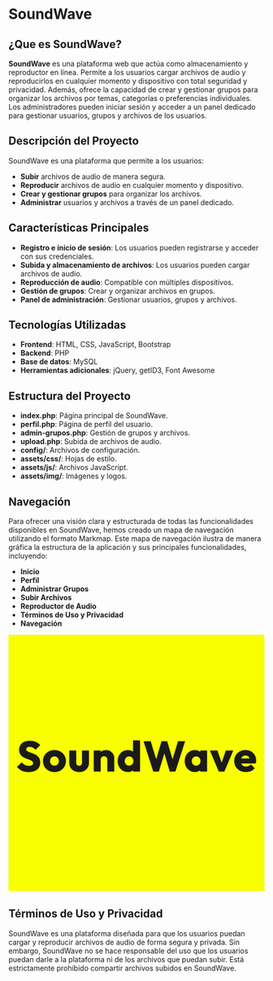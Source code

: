 # SoundWave

## ¿Que es SoundWave?
**SoundWave** es una plataforma web que actúa como almacenamiento y reproductor en 
línea. Permite a los usuarios cargar archivos de audio y reproducirlos en cualquier 
momento y dispositivo con total seguridad y privacidad. Además, ofrece la capacidad de 
crear y gestionar grupos para organizar los archivos por temas, categorías o preferencias 
individuales. Los administradores pueden iniciar sesión y acceder a un panel dedicado para 
gestionar usuarios, grupos y archivos de los usuarios.

## Descripción del Proyecto

SoundWave es una plataforma que permite a los usuarios:
- **Subir** archivos de audio de manera segura.
- **Reproducir** archivos de audio en cualquier momento y dispositivo.
- **Crear y gestionar grupos** para organizar los archivos.
- **Administrar** usuarios y archivos a través de un panel dedicado.

## Características Principales

- **Registro e inicio de sesión**: Los usuarios pueden registrarse y acceder con sus credenciales.
- **Subida y almacenamiento de archivos**: Los usuarios pueden cargar archivos de audio.
- **Reproducción de audio**: Compatible con múltiples dispositivos.
- **Gestión de grupos**: Crear y organizar archivos en grupos.
- **Panel de administración**: Gestionar usuarios, grupos y archivos.

## Tecnologías Utilizadas

- **Frontend**: HTML, CSS, JavaScript, Bootstrap
- **Backend**: PHP
- **Base de datos**: MySQL
- **Herramientas adicionales**: jQuery, getID3, Font Awesome

## Estructura del Proyecto

- **index.php**: Página principal de SoundWave.
- **perfil.php**: Página de perfil del usuario.
- **admin-grupos.php**: Gestión de grupos y archivos.
- **upload.php**: Subida de archivos de audio.
- **config/**: Archivos de configuración.
- **assets/css/**: Hojas de estilo.
- **assets/js/**: Archivos JavaScript.
- **assets/img/**: Imágenes y logos.

## Navegación

Para ofrecer una visión clara y estructurada de todas las funcionalidades disponibles en SoundWave, hemos creado un mapa de navegación utilizando el formato Markmap. Este mapa de navegación ilustra de manera gráfica la estructura de la aplicación y sus principales funcionalidades, incluyendo:

- **Inicio**
- **Perfil**
- **Administrar Grupos**
- **Subir Archivos**
- **Reproductor de Audio**
- **Términos de Uso y Privacidad**
- **Navegación**

![SoundWave Logo](assets/img/logo.jpg)

## Términos de Uso y Privacidad

SoundWave es una plataforma diseñada para que los usuarios puedan cargar y reproducir archivos de audio de forma segura y privada. Sin embargo, SoundWave no se hace responsable del uso que los usuarios puedan darle a la plataforma ni de los archivos que puedan subir. Está estrictamente prohibido compartir archivos subidos en SoundWave.
